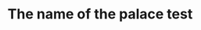 ---
title: The name of the palace test
division: HouSanGong
licence: No Licence Yet
licence-url: https://pic.baike.soso.com/ugc/baikepic2/2827/20201226202743-56128593_jpeg_750_680_50696.jpg/0
image-url: https://pic.baike.soso.com/ugc/baikepic2/2827/20201226202743-56128593_jpeg_750_680_50696.jpg/0
time: qing dynasty
para: 10m, 100m2
intro: this is test content. this is test content. this is test content. this is test content.
tags: test, test2, test3
layout: exhibit
---